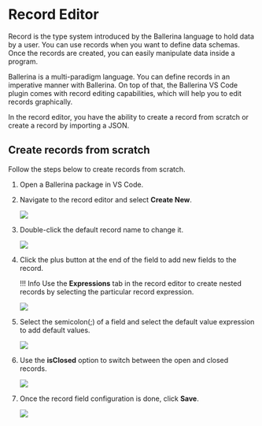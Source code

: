 # Record Editor

Record is the type system introduced by the Ballerina language to hold data by a user. You can use records when you want to define data schemas. Once the records are created, you can easily manipulate data inside a program.

Ballerina is a multi-paradigm language. You can define records in an imperative manner with Ballerina. On top of that, the Ballerina VS Code plugin comes with record editing capabilities, which will help you to edit records graphically.

In the record editor, you have the ability to create a record from scratch or create a record by importing a JSON.

## Create records from scratch

Follow the steps below to create records from scratch.

1. Open a Ballerina package in VS Code.

2. Navigate to the record editor and select **Create New**.

    <img src="/learn/images/vs-code-extension/record-editor/create-new.gif" class="cInlineImage-full"/>

3. Double-click the default record name to change it.

    <img src="/learn/images/vs-code-extension/record-editor/change-record-name.png" class="cInlineImage-half"/>

4. Click the plus button at the end of the field to add new fields to the record.

    !!! Info
        Use the **Expressions** tab in the record editor to create nested records by selecting the particular record expression.

    <img src="/learn/images/vs-code-extension/record-editor/add-fields.gif" class="cInlineImage-half"/>

5. Select the semicolon(;) of a field and select the default value expression to add default values.

    <img src="/learn/images/vs-code-extension/record-editor/default-value.gif" class="cInlineImage-half"/>

6. Use the **isClosed** option to switch between the open and closed records.

    <img src="/learn/images/vs-code-extension/record-editor/open-close-switch.gif" class="cInlineImage-half"/>

7. Once the record field configuration is done, click **Save**.

    <img src="/learn/images/vs-code-extension/record-editor/save-create-new.gif" class="cInlineImage-full"/>

